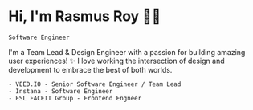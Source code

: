 # Hi, I'm Rasmus Roy 🧑‍💻

`Software Engineer`

I'm a Team Lead & Design Engineer with a passion for building amazing user experiences! ✨ I love working the intersection of design and development to embrace the best of both worlds.

```
- VEED.IO - Senior Software Engineer / Team Lead
- Instana - Software Engineer
- ESL FACEIT Group - Frontend Engneer
```
